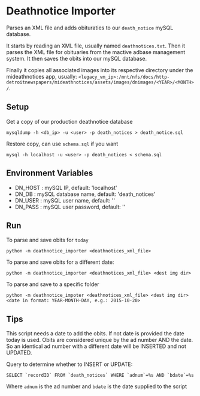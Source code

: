 Deathnotice Importer
====================

Parses an XML file and adds obituraties to our `death_notice` mySQL database.

It starts by reading an XML file, usually named `deathnotices.txt`.
Then it parses the XML file for obituaries from the mactive adbase management
system.  It then saves the obits into our mySQL database.

Finally it copies all associated images into its respective directory under
the mideathnotices app, usually:
    `<legacy_vm_ip>:/mnt/nfs/docs/http-detroitnewspapers/mideathnotices/assets/images/dnimages/<YEAR>/<MONTH>/`.


Setup
-----

Get a copy of our production deathnotice database

```
mysqldump -h <db_ip> -u <user> -p death_notices > death_notice.sql
```

Restore copy, can use `schema.sql` if you want

```
mysql -h localhost -u <user> -p death_notices < schema.sql
```

Environment Variables
---------------------

* DN\_HOST : mySQL IP, default: 'localhost'
* DN\_DB : mySQL database name, default: 'death\_notices'
* DN\_USER : mySQL user name, default: ''
* DN\_PASS : mySQL user password, default: ''

Run
---

To parse and save obits for `today`

```
python -m deathnotice_importer <deathnotices_xml_file>
```

To parse and save obits for a different date:

```
python -m deathnotice_importer <deathnotices_xml_file> <dest img dir>
```

To parse and save to a specific folder

```
python -m deathnotice_impoter <deathnotices_xml_file> <dest img dir> <date in format: YEAR-MONTH-DAY, e.g.: 2015-10-20> 
```

Tips
----

This script needs a date to add the obits.  If not date is provided the date today
is used.  Obits are considered unique by the ad number AND the date.  So an identical
ad number with a different date will be INSERTED and not UPDATED.

Query to determine whether to INSERT or UPDATE:

```
SELECT `recordID` FROM `death_notices` WHERE `adnum`=%s AND `bdate`=%s
```

Where `adnum` is the ad number and `bdate` is the date supplied to the script
